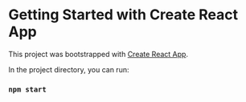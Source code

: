 # Getting Started with Create React App

This project was bootstrapped with [Create React App](https://github.com/facebook/create-react-app).

In the project directory, you can run:

### `npm start`




